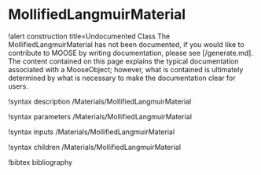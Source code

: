 <!-- MOOSE Documentation Stub: Remove this when content is added. -->

# MollifiedLangmuirMaterial

!alert construction title=Undocumented Class
The MollifiedLangmuirMaterial has not been documented, if you would like to contribute to MOOSE by
writing documentation, please see [/generate.md]. The content contained on this page explains
the typical documentation associated with a MooseObject; however, what is contained is ultimately
determined by what is necessary to make the documentation clear for users.

!syntax description /Materials/MollifiedLangmuirMaterial

!syntax parameters /Materials/MollifiedLangmuirMaterial

!syntax inputs /Materials/MollifiedLangmuirMaterial

!syntax children /Materials/MollifiedLangmuirMaterial

!bibtex bibliography
